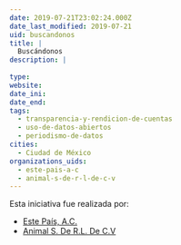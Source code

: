 ```yaml
---
date: 2019-07-21T23:02:24.000Z
date_last_modified: 2019-07-21
uid: buscandonos
title: |
  Buscándonos
description: |
  
type: 
website: 
date_ini: 
date_end: 
tags:
  - transparencia-y-rendicion-de-cuentas
  - uso-de-datos-abiertos
  - periodismo-de-datos
cities: 
  - Ciudad de México
organizations_uids:
  - este-pais-a-c
  - animal-s-de-r-l-de-c-v
---
```


Esta iniciativa fue realizada por:

- [Este País, A.C.](/organizaciones/este-pais-a-c)
- [Animal S. De R.L. De C.V](/organizaciones/animal-s-de-r-l-de-c-v)

